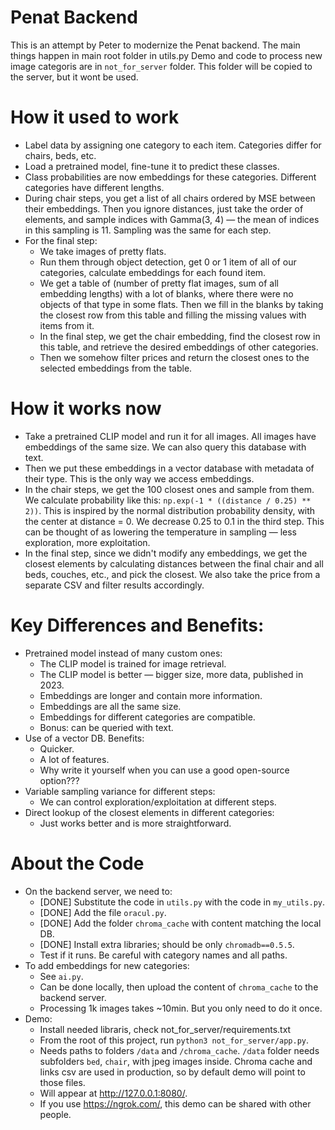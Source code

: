 # Penat Backend 

This is an attempt by Peter to modernize the Penat backend. 
The main things happen in main root folder in utils.py
Demo and code to process new image categoris are in `not_for_server` folder. This folder will be copied to the server, but it wont be used.


# How it used to work
- Label data by assigning one category to each item. Categories differ for chairs, beds, etc.
- Load a pretrained model, fine-tune it to predict these classes.
- Class probabilities are now embeddings for these categories. Different categories have different lengths.
- During chair steps, you get a list of all chairs ordered by MSE between their embeddings. Then you ignore distances, just take the order of elements, and sample indices with Gamma(3, 4) — the mean of indices in this sampling is 11. Sampling was the same for each step.
- For the final step:
    - We take images of pretty flats.
    - Run them through object detection, get 0 or 1 item of all of our categories, calculate embeddings for each found item.
    - We get a table of (number of pretty flat images, sum of all embedding lengths) with a lot of blanks, where there were no objects of that type in some flats. Then we fill in the blanks by taking the closest row from this table and filling the missing values with items from it.
    - In the final step, we get the chair embedding, find the closest row in this table, and retrieve the desired embeddings of other categories.
    - Then we somehow filter prices and return the closest ones to the selected embeddings from the table.

# How it works now
- Take a pretrained CLIP model and run it for all images. All images have embeddings of the same size. We can also query this database with text.
- Then we put these embeddings in a vector database with metadata of their type. This is the only way we access embeddings.
- In the chair steps, we get the 100 closest ones and sample from them. We calculate probability like this: `np.exp(-1 * ((distance / 0.25) ** 2))`. This is inspired by the normal distribution probability density, with the center at distance = 0. We decrease 0.25 to 0.1 in the third step. This can be thought of as lowering the temperature in sampling — less exploration, more exploitation.
- In the final step, since we didn't modify any embeddings, we get the closest elements by calculating distances between the final chair and all beds, couches, etc., and pick the closest. We also take the price from a separate CSV and filter results accordingly.

# Key Differences and Benefits:
- Pretrained model instead of many custom ones:
    - The CLIP model is trained for image retrieval.
    - The CLIP model is better — bigger size, more data, published in 2023.
    - Embeddings are longer and contain more information.
    - Embeddings are all the same size.
    - Embeddings for different categories are compatible.
    - Bonus: can be queried with text.
- Use of a vector DB. Benefits:
    - Quicker.
    - A lot of features.
    - Why write it yourself when you can use a good open-source option???
- Variable sampling variance for different steps:
    - We can control exploration/exploitation at different steps.
- Direct lookup of the closest elements in different categories:
    - Just works better and is more straightforward.

# About the Code
- On the backend server, we need to:
    - [DONE] Substitute the code in `utils.py` with the code in `my_utils.py`.
    - [DONE] Add the file `oracul.py`.
    - [DONE] Add the folder `chroma_cache` with content matching the local DB.
    - [DONE] Install extra libraries; should be only `chromadb==0.5.5`.
    - Test if it runs. Be careful with category names and all paths.
- To add embeddings for new categories:
    - See `ai.py`.
    - Can be done locally, then upload the content of `chroma_cache` to the backend server.
    - Processing 1k images takes ~10min. But you only need to do it once.
- Demo:
    - Install needed libraris, check not_for_server/requirements.txt
    - From the root of this project, run `python3 not_for_server/app.py`.
    - Needs paths to folders `/data` and `/chroma_cache`. `/data` folder needs subfolders `bed`, `chair`, with jpeg images inside. Chroma cache and links csv are used in production, so by default demo will point to those files.
    - Will appear at http://127.0.0.1:8080/.
    - If you use https://ngrok.com/, this demo can be shared with other people.
